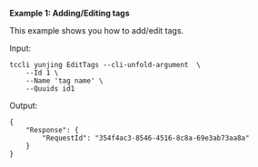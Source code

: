 **Example 1: Adding/Editing tags**

This example shows you how to add/edit tags.

Input: 

```
tccli yunjing EditTags --cli-unfold-argument  \
    --Id 1 \
    --Name 'tag name' \
    --Quuids id1
```

Output: 
```
{
    "Response": {
        "RequestId": "354f4ac3-8546-4516-8c8a-69e3ab73aa8a"
    }
}
```

